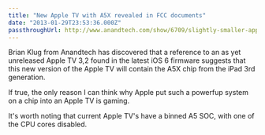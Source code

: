 ```yaml
---
title: "New Apple TV with A5X revealed in FCC documents"
date: "2013-01-29T23:53:36.000Z"
passthroughUrl: http://www.anandtech.com/show/6709/slightly-smaller-apple-tv-32-a1469-contains-a5x-soc-bcm4334-combo
---
```


Brian Klug from Anandtech has discovered that a reference to an as yet unreleased Apple TV 3,2 found in the latest iOS 6 firmware suggests that this new version of the Apple TV will contain the A5X chip from the iPad 3rd generation.

If true, the only reason I can think why Apple put such a powerfup system on a chip into an Apple TV is gaming.

It's worth noting that current Apple TV's have a binned A5 SOC, with one of the CPU cores disabled.